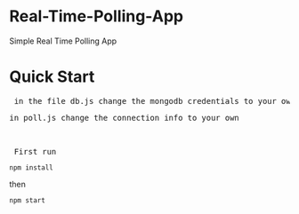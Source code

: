 # Real-Time-Polling-App
Simple Real Time Polling App

# Quick Start

<pre> in the file db.js change the mongodb credentials to your own </pre>
<pre>in poll.js change the connection info to your own </pre>
<br/>

<pre> First run </pre>

``` npm install ``` <br/>

then <br/>

``` npm start ```


